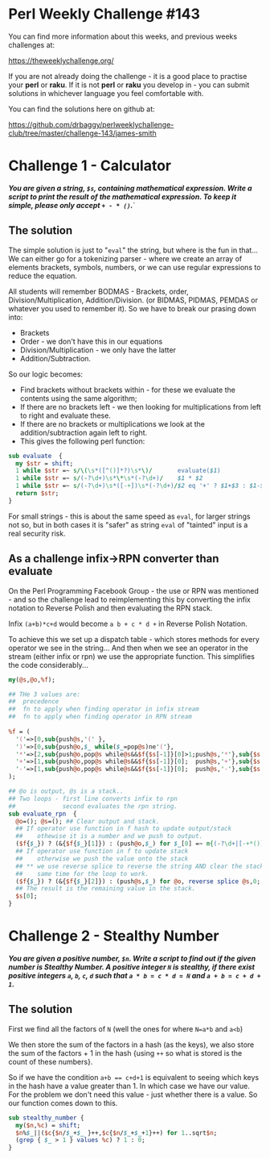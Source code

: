 # Perl Weekly Challenge #143

You can find more information about this weeks, and previous weeks challenges at:

  https://theweeklychallenge.org/

If you are not already doing the challenge - it is a good place to practise your
**perl** or **raku**. If it is not **perl** or **raku** you develop in - you can
submit solutions in whichever language you feel comfortable with.

You can find the solutions here on github at:

https://github.com/drbaggy/perlweeklychallenge-club/tree/master/challenge-143/james-smith

# Challenge 1 - Calculator

***You are given a string, `$s`, containing mathematical expression. Write a script to print the result of the mathematical expression. To keep it simple, please only accept `+ - * ()`.***`

## The solution

The simple solution is just to "`eval`" the string, but where is the fun in that... We can either go for a tokenizing parser - where we create an array of elements brackets, symbols, numbers, or we can use regular expressions to reduce the equation.

All students will remember BODMAS - Brackets, order, Division/Multiplication, Addition/Division. (or BIDMAS, PIDMAS, PEMDAS or whatever you used to remember it). So we have to break our prasing down into:

 * Brackets
 * Order    - we don't have this in our equations
 * Division/Multiplication - we only have the latter
 * Addition/Subtraction.

So our logic becomes:

 * Find brackets without brackets within - for these we evaluate the contents using the same algorithm;
 * If there are no brackets left - we then looking for multiplications from left to right and evaluate these.
 * If there are no brackets or multiplications we look at the addition/subtraction again left to right.
 * This gives the following perl function:

```perl
sub evaluate  {
  my $str = shift;
  1 while $str =~ s/\(\s*([^()]*?)\s*\)/       evaluate($1)             /e;
  1 while $str =~ s/(-?\d+)\s*\*\s*(-?\d+)/    $1 * $2                  /e;
  1 while $str =~ s/(-?\d+)\s*([-+])\s*(-?\d+)/$2 eq '+' ? $1+$3 : $1-$3/e;
  return $str;
}
```

For small strings - this is about the same speed as `eval`, for larger strings not so, but in both cases it is "safer" as string `eval` of "tainted" input is a real security risk.

## As a challenge infix->RPN converter than evaluate

On the Perl Programming Facebook Group - the use or RPN was mentioned - and so the challenge lead to reimplementing this by converting the infix notation to Reverse Polish and then evaluating the RPN stack.

Infix `(a+b)*c+d` would become `a b + c * d +` in Reverse Polish Notation. 

To achieve this we set up a dispatch table - which stores methods for every operator we see in the string...
And then when we see an operator in the stream (either infix or rpn) we use the appropriate function. This simplifies the code considerably...

```perl
my(@s,@o,%f);

## THe 3 values are:
##  precedence
##  fn to apply when finding operator in infix stream
##  fn to apply when finding operator in RPN stream
 
%f = (
  '('=>[0,sub{push@s,'(' },                                                       ],
  ')'=>[0,sub{push@o,$_ while($_=pop@s)ne'('},                                    ],
  '*'=>[2,sub{push@o,pop@s while@s&&$f{$s[-1]}[0]>1;push@s,'*'},sub{$s[-2]*=pop@s}],
  '+'=>[1,sub{push@o,pop@s while@s&&$f{$s[-1]}[0];  push@s,'+'},sub{$s[-2]+=pop@s}],
  '-'=>[1,sub{push@o,pop@s while@s&&$f{$s[-1]}[0];  push@s,'-'},sub{$s[-2]-=pop@s}],
);

## @o is output, @s is a stack..
## Two loops - first line converts infix to rpn
##             second evaluates the rpn string.
sub evaluate_rpn  {
  @o=(); @s=(); ## Clear output and stack.
  ## If operator use function in f hash to update output/stack
  ##    othewise it is a number and we push to output.
  ($f{$_}) ? (&{$f{$_}[1]}) : (push@o,$_) for $_[0] =~ m{(-?\d+|[-+*()])}g;
  ## If operator use function in f to update stack
  ##    otherwise we push the value onto the stack
  ## ** we use reverse splice to reverse the string AND clear the stack at the
  ##    same time for the loop to work.
  ($f{$_}) ? (&{$f{$_}[2]}) : (push@s,$_) for @o, reverse splice @s,0;
  ## The result is the remaining value in the stack.
  $s[0];
}
```

# Challenge 2 - Stealthy Number

***You are given a positive number, `$n`.  Write a script to find out if the given number is Stealthy Number. A positive integer `N` is stealthy, if there exist positive integers `a`, `b`, `c`, `d` such that `a * b = c * d = N` and `a + b = c + d + 1`.***

## The solution

First we find all the factors of `N` (well the ones for where `N=a*b` and `a<b`)

We then store the sum of the factors in a hash (as the keys), we also store the sum of the factors + 1 in the hash {using `++` so what is stored is the count of these numbers}.

So if we have the condition `a+b == c+d+1` is equivalent to seeing which keys in the hash have a value greater than 1. In which case we have our value. For the problem we don't need this value - just whether there is a value. So our function comes down to this.

```perl
sub stealthy_number {
  my($n,%c) = shift;
  $n%$_||($c{$n/$_+$_ }++,$c{$n/$_+$_+1}++) for 1..sqrt$n;
  (grep { $_ > 1 } values %c) ? 1 : 0;
}
```

